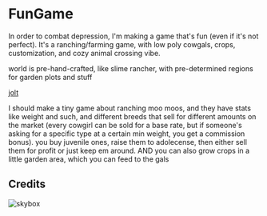# FunGame

In order to combat depression, I'm making a game that's fun (even if it's not perfect). It's a ranching/farming game, with low poly cowgals, crops, customization, and cozy animal crossing vibe.

world is pre-hand-crafted, like slime rancher, with pre-determined regions for garden plots and stuff

[jolt](https://godotengine.org/storage/releases/4.4/video/godot_jolt.webm)

I should make a tiny game about ranching moo moos, and they have stats like weight and such, and different breeds that sell for different amounts on the market (every cowgirl can be sold for a base rate, but if someone's asking for a specific type at a certain min weight, you get a commission bonus). you buy juvenile ones, raise them to adolecense, then either sell them for profit or just keep em around. AND you can also grow crops in a little garden area, which you can feed to the gals

## Credits

![skybox](https://sketchfab.com/3d-models/free-skybox-anime-sky-56a60c1d1e8b44eabff138374f996d8f)
